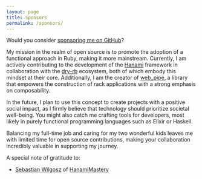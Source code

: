 ```yaml
---
layout: page
title: Sponsors
permalink: /sponsors/
---
```


Would you consider [sponsoring me on GitHub](https://github.com/sponsors/waiting-for-dev/)?

My mission in the realm of open source is to promote the adoption of a functional approach in Ruby, making it more mainstream. Currently, I am actively contributing to the development of the [Hanami](https://github.com/hanami) framework in collaboration with the [dry-rb](https://github.com/dry-rb) ecosystem, both of which embody this mindset at their core. Additionally, I am the creator of [web_pipe](https://github.com/waiting-for-dev/web_pipe), a library that empowers the construction of rack applications with a strong emphasis on composability.

In the future, I plan to use this concept to create projects with a positive social impact, as I firmly believe that technology should prioritize societal well-being. You might also catch me crafting tools for developers, most likely in purely functional programming languages such as Elixir or Haskell.

Balancing my full-time job and caring for my two wonderful kids leaves me with limited time for open source contributions, making your collaboration incredibly valuable in supporting my journey.

A special note of gratitude to:

- [Sebastian Wilgosz](https://github.com/swilgosz) of [HanamiMastery](https://hanamimastery.com)
